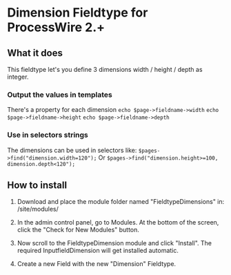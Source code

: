 
# Dimension Fieldtype for ProcessWire 2.+

## What it does

This fieldtype let's you define 3 dimensions width / height / depth as integer.

### Output the values in templates

There's a property for each dimension
    `echo $page->fieldname->width`
    `echo $page->fieldname->height`
    `echo $page->fieldname->depth`

### Use in selectors strings

The dimensions can be used in selectors like:
    `$pages->find("dimension.width=120");`
Or
    `$pages->find("dimension.height>=100, dimension.depth<120");`


## How to install

1. Download and place the module folder named "FieldtypeDimensions" in:
/site/modules/

2. In the admin control panel, go to Modules. At the bottom of the
screen, click the "Check for New Modules" button.

3. Now scroll to the FieldtypeDimension module and click "Install". The required InputfieldDimension will get installed automatic.

4. Create a new Field with the new "Dimension" Fieldtype.

